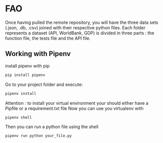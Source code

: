 # FAO

Once having pulled the remote repository, you will have the three data sets (.json, .db, .csv) joined with their respective python files. Each folder represents a dataset (API, WorldBank, GDP) is divided in three parts : the function file, the tests file and the API file.

## Working with Pipenv
install pipenv with pip
```bash
pip install pipenv
```

Go to your project folder and execute:

```bash
pipenv install
```
Attention : to install your virtual environment your should either have a Pipfile or a requirement.txt file
Now you can use you virtualenv with 
```bash
pipenv shell
```
Then you can run a python file using the shell
```bash
pipenv run python your_file.py
```
